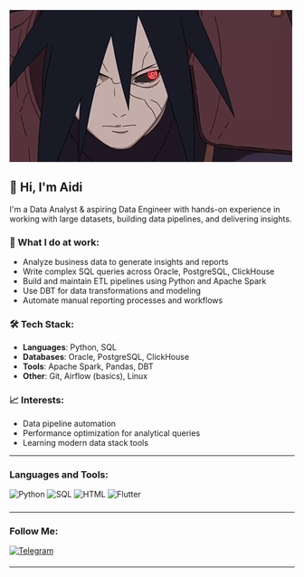 
![Header](https://github.com/Aidosik23/Aidosik23/blob/main/assets/YHjl.gif)

## 👋 Hi, I'm Aidi

I'm a Data Analyst & aspiring Data Engineer with hands-on experience in working with large datasets, building data pipelines, and delivering insights.

### 💼 What I do at work:
- Analyze business data to generate insights and reports
- Write complex SQL queries across Oracle, PostgreSQL, ClickHouse
- Build and maintain ETL pipelines using Python and Apache Spark
- Use DBT for data transformations and modeling
- Automate manual reporting processes and workflows

### 🛠️ Tech Stack:
- **Languages**: Python, SQL
- **Databases**: Oracle, PostgreSQL, ClickHouse
- **Tools**: Apache Spark, Pandas, DBT
- **Other**: Git, Airflow (basics), Linux

### 📈 Interests:
- Data pipeline automation
- Performance optimization for analytical queries
- Learning modern data stack tools
----------------------------------

### Languages and Tools:
![Python](https://img.shields.io/badge/-Python-black?style=for-the-badge&logo=Python)
![SQL](https://img.shields.io/badge/-SQL-black?style=for-the-badge&logo=Mysql)
![HTML](https://img.shields.io/badge/-HTML-black?style=for-the-badge&logo=DART)
![Flutter](https://img.shields.io/badge/-CSS-black?style=for-the-badge&logo=Flutter)
###
---------------------------------
### Follow Me:
[![Telegram](https://img.shields.io/badge/-Telegram-black?style=for-the-badge&logo=telegram)](https://t.me/Egemberdiev23)
####
---------------------------------



